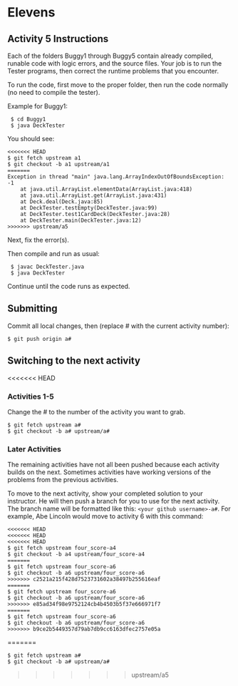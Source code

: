 # Elevens

## Activity 5 Instructions

Each of the folders Buggy1 through Buggy5 contain already compiled, runable code with logic errors, and the source files.
Your job is to run the Tester programs, then correct the runtime problems that you encounter.

To run the code, first move to the proper folder, then run the code normally (no need to compile the tester).

Example for Buggy1:

```
 $ cd Buggy1
 $ java DeckTester
```

You should see:

```
<<<<<<< HEAD
$ git fetch upstream a1
$ git checkout -b a1 upstream/a1
=======
Exception in thread "main" java.lang.ArrayIndexOutOfBoundsException: -1
	at java.util.ArrayList.elementData(ArrayList.java:418)
	at java.util.ArrayList.get(ArrayList.java:431)
	at Deck.deal(Deck.java:85)
	at DeckTester.testEmpty(DeckTester.java:99)
	at DeckTester.test1CardDeck(DeckTester.java:28)
	at DeckTester.main(DeckTester.java:12)
>>>>>>> upstream/a5
```

Next, fix the error(s).

Then compile and run as usual:

```
 $ javac DeckTester.java
 $ java DeckTester
```

Continue until the code runs as expected.

## Submitting

Commit all local changes, then (replace # with the current activity number):
```
$ git push origin a#
```

## Switching to the next activity

<<<<<<< HEAD
### Activities 1-5

Change the # to the number of the activity you want to grab.

```
$ git fetch upstream a#
$ git checkout -b a# upstream/a#
```

### Later Activities

The remaining activities have not all been pushed because each activity builds on the next. Sometimes activities have working versions of the problems from the previous activities.

To move to the next activity, show your completed solution to your instructor. He will then push a branch for you to use for the next activity. The branch name will be formatted like this: `<your github username>-a#`. For example, Abe Lincoln would move to activity 6 with this command:
```
<<<<<<< HEAD
<<<<<<< HEAD
<<<<<<< HEAD
$ git fetch upstream four_score-a4
$ git checkout -b a4 upstream/four_score-a4
=======
$ git fetch upstream four_score-a6
$ git checkout -b a6 upstream/four_score-a6
>>>>>>> c2521a215f428d7523731602a38497b255616eaf
=======
$ git fetch upstream four_score-a6
$ git checkout -b a6 upstream/four_score-a6
>>>>>>> e85ad34f98e9752124cb4b4503b5f37e666971f7
=======
$ git fetch upstream four_score-a6
$ git checkout -b a6 upstream/four_score-a6
>>>>>>> b9ce2b5449357d79ab7db9cc6163dfec2757e05a
```
=======
```
$ git fetch upstream a#
$ git checkout -b a# upstream/a#
```
>>>>>>> upstream/a5
